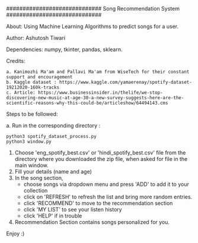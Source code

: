 #############################
Song Recommendation System
#############################

About: Using Machine Learning Algorithms to predict songs for a user.

Author: Ashutosh Tiwari

Dependencies: numpy, tkinter, pandas, sklearn.

Credits:

	a. Kanimozhi Ma'am and Pallavi Ma'am from WiseTech for their constant support and encouragement
	b. Kaggle dataset : https://www.kaggle.com/yamaerenay/spotify-dataset-19212020-160k-tracks
	c. Article: https://www.businessinsider.in/thelife/we-stop-discovering-new-music-at-age-30-a-new-survey-suggests-here-are-the-scientific-reasons-why-this-could-be/articleshow/64494143.cms

Steps to be followed:

a. Run in the corresponding directory :

	python3 spotify_dataset_process.py
	python3 window.py

1. Choose 'eng_spotify_best.csv' or 'hindi_spotify_best.csv' file from the directory where you downloaded the zip file, when asked for file in the main window.
2. Fill your details (name and age)
3. In the song section,
 	 - choose songs via dropdown menu and press 'ADD' to add it to your collection
 	 - click on 'REFRESH' to refresh the list and bring more random entries.
 	 - click 'RECOMMEND' to move to the recommendation section
 	 - click 'MY LIST' to see your listen history
	 - click 'HELP' if in trouble	
4. Recommendation Section contains songs personalized for you.

Enjoy :)

